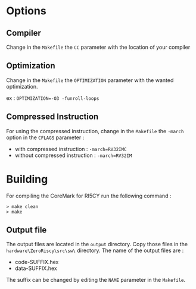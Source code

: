 # Options
## Compiler
Change in the `Makefile`  the ``CC`` parameter with the location of your compiler
## Optimization
Change in the `Makefile`  the ``OPTIMIZATION`` parameter with the wanted optimization.

ex : ``OPTIMIZATION=-O3 -funroll-loops``

## Compressed Instruction
For using the compressed instruction, change in the ``Makefile`` the ``-march`` option in the ``CFLAGS`` parameter :

- with compressed instruction : ``-march=RV32IMC``
- without compressed instruction : ``-march=RV32IM``

# Building
For compiling the CoreMark for RI5CY run the following command :

```
> make clean
> make
```

## Output file
The output files are located in the ``output`` directory. Copy those files in the ``hardware\ZeroRiscy\src\sw\`` directory. The name of the output files are :

- code-SUFFIX.hex
- data-SUFFIX.hex

The suffix can be changed by editing the ``NAME`` parameter in the ``Makefile``.

